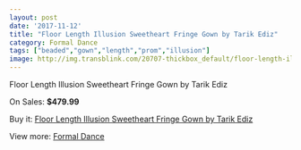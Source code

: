 ```yaml
---
layout: post
date: '2017-11-12'
title: "Floor Length Illusion Sweetheart Fringe Gown by Tarik Ediz"
category: Formal Dance
tags: ["beaded","gown","length","prom","illusion"]
image: http://img.transblink.com/20707-thickbox_default/floor-length-illusion-sweetheart-fringe-gown-by-tarik-ediz.jpg
---
```

Floor Length Illusion Sweetheart Fringe Gown by Tarik Ediz

On Sales: **$479.99**
<a href="https://www.transblink.com/en/formal-dance/6552-floor-length-illusion-sweetheart-fringe-gown-by-tarik-ediz.html"><amp-img layout="responsive" width="600" height="600" src="//img.transblink.com/20707-thickbox_default/floor-length-illusion-sweetheart-fringe-gown-by-tarik-ediz.jpg" alt="Floor Length Illusion Sweetheart Fringe Gown by Tarik Ediz 0" /></a>
<a href="https://www.transblink.com/en/formal-dance/6552-floor-length-illusion-sweetheart-fringe-gown-by-tarik-ediz.html"><amp-img layout="responsive" width="600" height="600" src="//img.transblink.com/20709-thickbox_default/floor-length-illusion-sweetheart-fringe-gown-by-tarik-ediz.jpg" alt="Floor Length Illusion Sweetheart Fringe Gown by Tarik Ediz 1" /></a>
<a href="https://www.transblink.com/en/formal-dance/6552-floor-length-illusion-sweetheart-fringe-gown-by-tarik-ediz.html"><amp-img layout="responsive" width="600" height="600" src="//img.transblink.com/20708-thickbox_default/floor-length-illusion-sweetheart-fringe-gown-by-tarik-ediz.jpg" alt="Floor Length Illusion Sweetheart Fringe Gown by Tarik Ediz 2" /></a>

Buy it: [Floor Length Illusion Sweetheart Fringe Gown by Tarik Ediz](https://www.transblink.com/en/formal-dance/6552-floor-length-illusion-sweetheart-fringe-gown-by-tarik-ediz.html "Floor Length Illusion Sweetheart Fringe Gown by Tarik Ediz")

View more: [Formal Dance](https://www.transblink.com/en/6-formal-dance "Formal Dance")